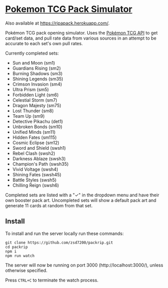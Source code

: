 # [Pokemon TCG Pack Simulator](http://www.openpkmn.cards/)
Also available at https://ripapack.herokuapp.com/.

Pokémon TCG pack opening simulator. Uses the [Pokémon TCG API](https://pokemontcg.io/) to get card/set data, and pull rate data from various sources in an attempt to be accurate to each set's own pull rates.

Currently completed sets:
- Sun and Moon (sm1)
- Guardians Rising (sm2)
- Burning Shadows (sm3)
- Shining Legends (sm35)
- Crimson Invasion (sm4)
- Ultra Prism (sm5)
- Forbidden Light (sm6)
- Celestial Storm (sm7)
- Dragon Majesty (sm75)
- Lost Thunder (sm8)
- Team Up (sm9)
- Detective Pikachu (det1)
- Unbroken Bonds (sm10)
- Unified Minds (sm11)
- Hidden Fates (sm115)
- Cosmic Eclipse (sm12)
- Sword and Shield (swsh1)
- Rebel Clash (swsh2)
- Darkness Ablaze (swsh3)
- Champion's Path (swsh35)
- Vivid Voltage (swsh4)
- Shining Fates (swsh45)
- Battle Styles (swsh5)
- Chilling Reign (swsh6)

Completed sets are listed with a "✓" in the dropdown menu and have their own booster pack art. Uncompleted sets will show a default pack art and generate 11 cards at random from that set.

## Install
To install and run the server locally run these commands:
```
git clone https://github.com/zsd7200/packrip.git
cd packrip
npm i
npm run watch
```
The server will now be running on port 3000 (http://localhost:3000/), unless otherwise specified.

Press `CTRL+C` to terminate the watch process.

